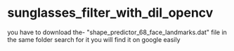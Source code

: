 # sunglasses_filter_with_dil_opencv
you have to download the- "shape_predictor_68_face_landmarks.dat" file in the same folder
search for it you will find it on google easily
